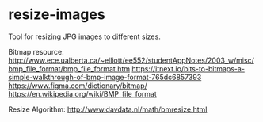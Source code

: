 # resize-images
Tool for resizing JPG images to different sizes.


Bitmap resource:
http://www.ece.ualberta.ca/~elliott/ee552/studentAppNotes/2003_w/misc/bmp_file_format/bmp_file_format.htm
https://itnext.io/bits-to-bitmaps-a-simple-walkthrough-of-bmp-image-format-765dc6857393
https://www.figma.com/dictionary/bitmap/
https://en.wikipedia.org/wiki/BMP_file_format

Resize Algorithm:
http://www.davdata.nl/math/bmresize.html